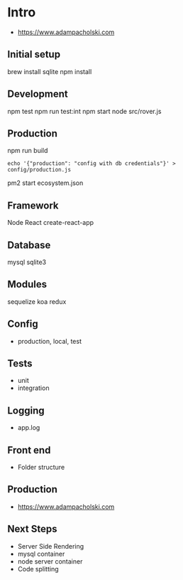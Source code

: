# Intro
* https://www.adampacholski.com

## Initial setup
brew install sqlite
npm install

## Development
npm test
npm run test:int
npm start
node src/rover.js

## Production
npm run build
```
echo '{"production": "config with db credentials"}' > config/production.js
```
pm2 start ecosystem.json

## Framework
Node
React
create-react-app

## Database
mysql
sqlite3

## Modules
sequelize
koa
redux

## Config
* production, local, test

## Tests
* unit
* integration

## Logging
* app.log

## Front end
* Folder structure

## Production
* https://www.adampacholski.com

## Next Steps
* Server Side Rendering
* mysql container
* node server container
* Code splitting
